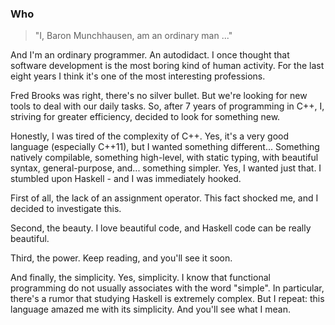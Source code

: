 ### Who ###

> "I, Baron Munchhausen, am an ordinary man ..."

And I'm an ordinary programmer. An autodidact. I once thought that software development is the most boring kind of human activity. For the last eight years I think it's one of the most interesting professions.

Fred Brooks was right, there's no silver bullet. But we're looking for new tools to deal with our daily tasks. So, after 7 years of programming in C++, I, striving for greater efficiency, decided to look for something new.

Honestly, I was tired of the complexity of C++. Yes, it's a very good language (especially C++11), but I wanted something different... Something natively compilable, something high-level, with static typing, with beautiful syntax, general-purpose, and... something simpler. Yes, I wanted just that. I stumbled upon Haskell - and I was immediately hooked.

First of all, the lack of an assignment operator. This fact shocked me, and I decided to investigate this.

Second, the beauty. I love beautiful code, and Haskell code can be really beautiful.

Third, the power. Keep reading, and you'll see it soon.

And finally, the simplicity. Yes, simplicity. I know that functional programming do not usually associates with the word "simple". In particular, there's a rumor that studying Haskell is extremely complex. But I repeat: this language amazed me with its simplicity. And you'll see what I mean.
